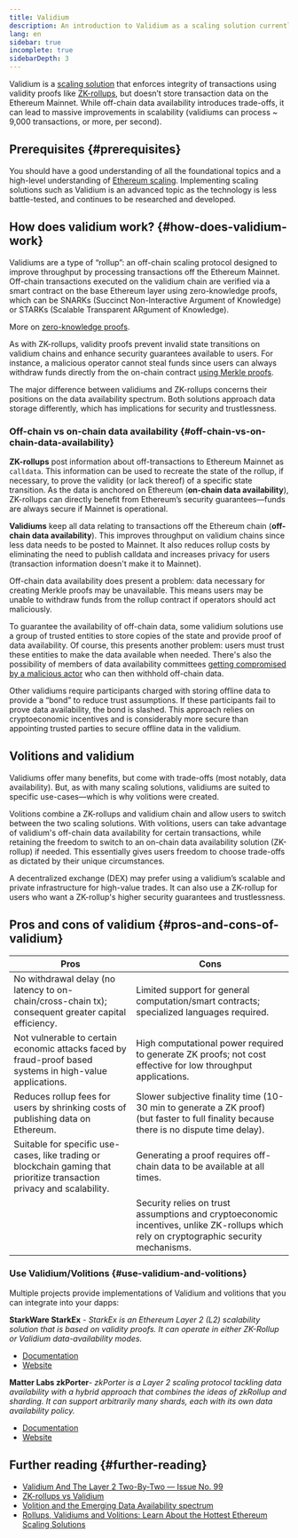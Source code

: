 ```yaml
---
title: Validium
description: An introduction to Validium as a scaling solution currently utilized by the Ethereum community.
lang: en
sidebar: true
incomplete: true
sidebarDepth: 3
---
```


Validium is a [scaling solution](/developers/docs/scaling/) that enforces integrity of transactions using validity proofs like [ZK-rollups](/developers/docs/scaling/zk-rollups/), but doesn’t store transaction data on the Ethereum Mainnet. While off-chain data availability introduces trade-offs, it can lead to massive improvements in scalability (validiums can process ~ 9,000 transactions, or more, per second). 

## Prerequisites {#prerequisites}

You should have a good understanding of all the foundational topics and a high-level understanding of [Ethereum scaling](/developers/docs/scaling/). Implementing scaling solutions such as Validium is an advanced topic as the technology is less battle-tested, and continues to be researched and developed.

## How does validium work? {#how-does-validium-work}

Validiums are a type of “rollup”: an off-chain scaling protocol designed to improve throughput by processing transactions off the Ethereum Mainnet. Off-chain transactions executed on the validium chain are verified via a smart contract on the base Ethereum layer using zero-knowledge proofs, which can be SNARKs (Succinct Non-Interactive Argument of Knowledge) or STARKs (Scalable Transparent ARgument of Knowledge). 

More on [zero-knowledge proofs](https://consensys.net/blog/blockchain-explained/zero-knowledge-proofs-starks-vs-snarks/).

As with ZK-rollups, validity proofs prevent invalid state transitions on validium chains and enhance security guarantees available to users. For instance, a malicious operator cannot steal funds since users can always withdraw funds directly from the on-chain contract [using Merkle proofs](/developers/tutorials/merkle-proofs-for-offline-data-integrity/). 

The major difference between validiums and ZK-rollups concerns their positions on the data availability spectrum. Both solutions approach data storage differently, which has implications for security and trustlessness. 

### Off-chain vs on-chain data availability {#off-chain-vs-on-chain-data-availability}

**ZK-rollups** post information about off-transactions to Ethereum Mainnet as `calldata`. This information can be used to recreate the state of the rollup, if necessary, to prove the validity (or lack thereof) of a specific state transition. As the data is anchored on Ethereum (**on-chain data availability**), ZK-rollups can directly benefit from Ethereum’s security guarantees—funds are always secure if Mainnet is operational.

**Validiums** keep all data relating to transactions off the Ethereum chain (**off-chain data availability**). This improves throughput on validium chains since less data needs to be posted to Mainnet. It also reduces rollup costs by eliminating the need to publish calldata and increases privacy for users (transaction information doesn't make it to Mainnet). 

Off-chain data availability does present a problem: data necessary for creating Merkle proofs may be unavailable. This means users may be unable to withdraw funds from the rollup contract if operators should act maliciously. 

To guarantee the availability of off-chain data, some validium solutions use a group of trusted entities to store copies of the state and provide proof of data availability. Of course, this presents another problem: users must trust these entities to make the data available when needed. There's also the possibility of members of data availability committees [getting compromised by a malicious actor](https://notes.ethereum.org/DD7GyItYQ02d0ax_X-UbWg?view) who can then withhold off-chain data. 

Other validiums require participants charged with storing offline data to provide a “bond” to reduce trust assumptions. If these participants fail to prove data availability, the bond is slashed. This approach relies on cryptoeconomic incentives and is considerably more secure than appointing trusted parties to secure offline data in the validium. 

## Volitions and validium

Validiums offer many benefits, but come with trade-offs (most notably, data availability). But, as with many scaling solutions, validiums are suited to specific use-cases—which is why volitions were created. 

Volitions combine a ZK-rollups and validium chain and allow users to switch between the two scaling solutions. With volitions, users can take advantage of validium's off-chain data availability for certain transactions, while retaining the freedom to switch to an on-chain data availability solution (ZK-rollup) if needed. This essentially gives users freedom to choose trade-offs as dictated by their unique circumstances. 

A decentralized exchange (DEX) may prefer using a validium’s scalable and private infrastructure for high-value trades. It can also use a ZK-rollup for users who want a ZK-rollup's higher security guarantees and trustlessness. 

## Pros and cons of validium {#pros-and-cons-of-validium}
| Pros                                                                                                      | Cons                                                                                                                                     |
| --------------------------------------------------------------------------------------------------------- | ---------------------------------------------------------------------------------------------------------------------------------------- |
| No withdrawal delay (no latency to on-chain/cross-chain tx); consequent greater capital efficiency.       | Limited support for general computation/smart contracts; specialized languages required.                                                 |
| Not vulnerable to certain economic attacks faced by fraud-proof based systems in high-value applications. | High computational power required to generate ZK proofs; not cost effective for low throughput applications.                             |
| Reduces rollup fees for users by shrinking costs of publishing data on Ethereum.                          | Slower subjective finality time (10-30 min to generate a ZK proof) (but faster to full finality because there is no dispute time delay). |
| Suitable for specific use-cases, like trading or blockchain gaming that prioritize transaction privacy and scalability. | Generating a proof requires off-chain data to be available at all times.                                                   |
|                                                                               |                           Security relies on trust assumptions and cryptoeconomic incentives, unlike ZK-rollups which rely on cryptographic security mechanisms. 

### Use Validium/Volitions {#use-validium-and-volitions}

Multiple projects provide implementations of Validium and volitions that you can integrate into your dapps:

**StarkWare StarkEx** - _StarkEx is an Ethereum Layer 2 (L2) scalability solution that is based on validity proofs. It can operate in either ZK-Rollup or Validium data-availability modes._
- [Documentation](https://docs.starkware.co/starkex-v4/starkex-deep-dive/data-availability-modes#validium)
- [Website](https://starkware.co/starkex/)

**Matter Labs zkPorter**-  _zkPorter is a Layer 2 scaling protocol tackling data availability with a hybrid approach that combines the ideas of zkRollup and sharding. It can support arbitrarily many shards, each with its own data availability policy._
- [Documentation](https://docs.zksync.io/zkevm/#what-is-zkporter)
- [Website](https://zksync.io/)

## Further reading {#further-reading}

- [Validium And The Layer 2 Two-By-Two — Issue No. 99](https://www.buildblockchain.tech/newsletter/issues/no-99-validium-and-the-layer-2-two-by-two)
- [ZK-rollups vs Validium](https://blog.matter-labs.io/zkrollup-vs-validium-starkex-5614e38bc263)
- [Volition and the Emerging Data Availability spectrum](https://medium.com/starkware/volition-and-the-emerging-data-availability-spectrum-87e8bfa09bb)
- [Rollups, Validiums and Volitions: Learn About the Hottest Ethereum Scaling Solutions](https://www.defipulse.com/blog/rollups-validiums-and-volitions-learn-about-the-hottest-ethereum-scaling-solutions)
